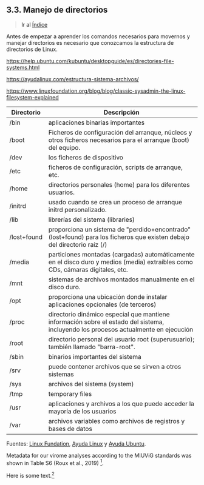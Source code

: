 ## 3.3. Manejo de directorios <a name="directorios"><a/>  

> Ir al [Índice](#indice)

Antes de empezar a aprender los comandos necesarios para movernos y manejar directorios es necesario que conozcamos la estructura de directorios de Linux.  


https://help.ubuntu.com/kubuntu/desktopguide/es/directories-file-systems.html

https://ayudalinux.com/estructura-sistema-archivos/


https://www.linuxfoundation.org/blog/blog/classic-sysadmin-the-linux-filesystem-explained




| Directorio  | Descripción                                                                                                                         |
|-------------|-------------------------------------------------------------------------------------------------------------------------------------|
| /bin        | aplicaciones binarias importantes                                                                                                   |
| /boot       | Ficheros de configuración del arranque, núcleos y otros ficheros necesarios para el arranque (boot) del equipo.                     |
| /dev        | los ficheros de dispositivo                                                                                                         |
| /etc        | ficheros de configuración, scripts de arranque, etc.                                                                                |
| /home       | directorios personales (home) para los diferentes usuarios.                                                                         |
| /initrd     | usado cuando se crea un proceso de arranque initrd personalizado.                                                                   |
| /lib        | librerías del sistema (libraries)                                                                                                   |
| /lost+found | proporciona un sistema de "perdido+encontrado" (lost+found) para los ficheros que existen debajo del directorio raíz (/)            |
| /media      | particiones montadas (cargadas) automáticamente en el disco duro y medios (media) extraíbles como CDs, cámaras digitales, etc.      |
| /mnt        | sistemas de archivos montados manualmente en el disco duro.                                                                         |
| /opt        | proporciona una ubicación donde instalar aplicaciones opcionales (de terceros)                                                      |
| /proc       | directorio dinámico especial que mantiene información sobre el estado del sistema, incluyendo los procesos actualmente en ejecución |
| /root       | directorio personal del usuario root (superusuario); también llamado "barra-root".                                                  |
| /sbin       | binarios importantes del sistema                                                                                                    |
| /srv        | puede contener archivos que se sirven a otros sistemas                                                                              |
| /sys        | archivos del sistema (system)                                                                                                       |
| /tmp        | temporary files                                                                                                                     |
| /usr        | aplicaciones y archivos a los que puede acceder la mayoría de los usuarios                                                          |
| /var        | archivos variables como archivos de registros y bases de datos                                                                      |  


Fuentes: [Linux Fundation](https://www.linuxfoundation.org/blog/blog/classic-sysadmin-the-linux-filesystem-explained), [Ayuda Linux](https://ayudalinux.com/estructura-sistema-archivos/) y [Ayuda Ubuntu](https://help.ubuntu.com/kubuntu/desktopguide/es/directories-file-systems.html).  


Metadata for our virome analyses according to the MIUViG standards was shown in Table S6 (Roux et al., 2019) [^Bi].

Here is some text.[^fn]

[^fn]: And the footnote!



[^Bi]: Bi, L., Yu, D.-T., Du, S., Zhang, L.-M., Zhang, L.-Y., Wu, C.-F., Xiong, C., Han, L.-L., & He, J.-Z. (2021). Diversity and potential biogeochemical impacts of viruses in bulk and rhizosphere soils. Environmental Microbiology, 23(2), 588–599.






<!--
> _sl_


Estructura de archivos/directorias en linux
Moverse entre carpetas


Edición de ficheros
	ver ficheros
	Crear ficheros
	Editar ficheros

Permisos???


As you can see, in the linuxstuff directory (and in all other directories), there are two special directories called (.) and (..)
The current directory (.)

In Linux, (.) means the current directory, so typing

$ cd .

NOTE: there is a space between cd and the dot

$ ls -la

means stay where you are (the linuxstuff directory).

This may not seem very useful at first, but using (.) as the name of the current directory will save a lot of typing, as we shall see later in the tutorial.
The parent directory (..)

(..) means the parent of the current directory, so typing

$ cd ..

will take you one directory up the hierarchy (back to your home directory). Try it now and then type

$ ls -l

Note: typing cd with no argument always returns you to your home directory. This is very useful if you are lost in the file system.
1.5 Pathnames

pwd (print working directory)

Pathnames enable you to work out where you are in relation to the whole file-system. For example, to find out the absolute pathname of your home-directory, type cd to get back to your home-directory and then type

$ pwd

The full pathname will look something like this -

/home/alumnos/cursof

which means that cursof (your home directory) is in the sub-directory alumnos,which is in the home sub-directory, which is in the top-level root directory called " / " .

Exercise

Type:

$ cd linuxstaff/backups/

which would be the path of the working directory?
1.6 More about home directories and pathnames
Understanding pathnames

First type cd to get back to your home-directory,

$ cd

then type

$ ls linuxstuff/

to list the contents of your linuxstuff directory.

Now type

$ ls backups/

You will get a message like this -

ls: no se puede acceder a backups/: No existe el archivo o el directorio

The reason is, backups is not in your current working directory. To use a command on a file (or directory) not in the current working directory (the directory you are currently in), you must either cd to the correct directory, or specify its full pathname. To list the contents of your backups directory, you must type (after created it)

$ ls linuxstuff/backups/
~ (your home directory)

Home directories can also be referred to by the tilde ~ character. It can be used to specify paths starting at your home directory. So typing

$ ls ~/linuxstuff

will list the contents of your linuxstuffdirectory, no matter where you currently are in the file system.

What do you think

$ ls ~

would list?

What do you think

$ ls ~/..

would list?
Summary

Command
	

Meaning

ls
	

list files and directories

ls -a
	

list all files and directories

ls -l
	

list all files and directories using long listing format

mkdir
	

make a directory

cd directory
	

change to named directory

cd
	

change to home-directory

cd ~
	

change to home-directory

cd ..
	

change to parent directory

pwd
	

display the path of the current directory



